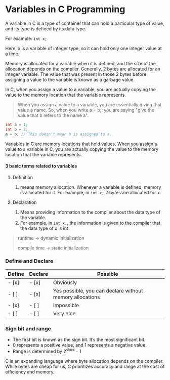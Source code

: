 # Variables in C Programming

A variable in C is a type of container that can hold a particular type of value, and its type is defined by its data type.


For example: `int x;`

Here, x is a variable of integer type, so it can hold only one integer value at a time.

Memory is allocated for a variable when it is defined, and the size of the allocation depends on the compiler. Generally, 2 bytes are allocated for an integer variable. The value that was present in those 2 bytes before assigning a value to the variable is known as a garbage value.

In C, when you assign a value to a variable, you are actually copying the value to the memory location that the variable represents.


> When you assign a value to a variable, you are essentially giving that value a name. So, when you write a = b;, you are saying "give the value that b refers to the name a".
```C
int a = 1;
int b = 2;
a = b; // This doesn't mean b is assigned to a.
```

Variables in C are memory locations that hold values. When you assign a value to a variable in C, you are actually copying the value to the memory location that the variable represents.

#### 3 basic terms related to variables

1. Definition
    1. means memory allocation. Whenever a variable is defined, memory is allocated for it.
       For example, in `int x;` 2 bytes are allocated for x.

2. Declaration
   1. Means providing information to the compiler about the data type of the variable. 
   2. For example, in `int x;`, the information is given to the compiler that the data type of x is int.

> runtime -> dynamic initialization 
> 
>compile time -> static initialization

### Define and Declare

| Define | Declare | Possible                                                 |
|--------|---------|----------------------------------------------------------|
| - [x]  | - [x]   | Obviously                                                |
| - [ ]  | - [x]   | Yes possible, you can declare without memory allocations |
| - [x]  | - [ ]   | Impossible                                               |
| - [ ]  | - [ ]   | Very nice                                                |

### Sign bit and range

- The first bit is known as the sign bit. It’s the most significant bit.
- 0 represents a positive value, and 1 represents a negative value.
- Range is determined by $2^{slots}-1$ 

C is an expanding language where byte allocation depends on the compiler. While bytes are cheap for us, C prioritizes accuracy and range at the cost of efficiency and memory.
